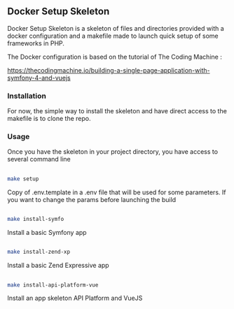 ## Docker Setup Skeleton

Docker Setup Skeleton is a skeleton of files and directories provided with a docker configuration and a makefile made to launch quick setup of some frameworks in PHP.

The Docker configuration is based on the tutorial of The Coding Machine : 

https://thecodingmachine.io/building-a-single-page-application-with-symfony-4-and-vuejs

### Installation

For now, the simple way to install the skeleton and have direct access to the makefile is to clone the repo.

### Usage

Once you have the skeleton in your project directory, you have access to several command line

##
```bash
make setup
```
Copy of .env.template in a .env file that will be used for some parameters. If you want to change the params before launching the build

##
```bash
make install-symfo
```
Install a basic Symfony app
##
```bash
make install-zend-xp
```
Install a basic Zend Expressive app
##
```bash
make install-api-platform-vue
```
Install an app skeleton API Platform and VueJS